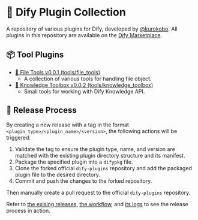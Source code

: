 # 🎁 Dify Plugin Collection

A repository of various plugins for Dify, developed by [@kurokobo](https://github.com/kurokobo). All plugins in this repository are available on the [Dify Marketplace](https://marketplace.dify.ai/).

## 📦 Tool Plugins

<!-- ls: tools -->
- [📁 File Tools v0.0.1 (tools/file_tools)](/tools/file_tools)
  - A collection of various tools for handling file object.
- [📁 Knowledge Toolbox v0.0.2 (tools/knowledge_toolbox)](/tools/knowledge_toolbox)
  - Small tools for working with Dify Knowledge API.
<!-- /ls: tools -->

## 🚀 Release Process

By creating a new release with a tag in the format `<plugin_type>/<plugin_name>/<version>`, the following actions will be triggered:

1. Validate the tag to ensure the plugin type, name, and version are matched with the existing plugin directory structure and its manifest.
2. Package the specified plugin into a `difypkg` file.
3. Clone the forked official `dify-plugins` repository and add the packaged plugin file to the desired directory.
4. Commit and push the changes to the forked repository.

Then manually create a pull request to the official `dify-plugins` repository.

Refer to [the exising releases](https://github.com/kurokobo/dify-plugin-collection/releases), [the workflow](/.github/workflows/plugin-publish.yml), and [its logs](https://github.com/kurokobo/dify-plugin-collection/actions) to see the release process in action.
